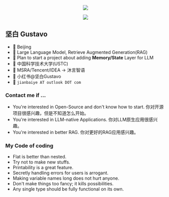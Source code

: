 <p align="center"><img src="https://readme-typing-svg.herokuapp.com?color=%2336BCF7&center=true&vCenter=true&width=600&lines=Make+something+people+want;"></p>
<p align="center"><img src="https://readme-typing-svg.herokuapp.com?color=%2336BCF7&center=true&vCenter=true&width=600&lines=做+点+有+用+的;"></p>

## 坚白 Gustavo 
- 📌 Beijing
- 👀 Large Language Model, Retrieve Augmented Generation(RAG)
- 🏃 Plan to start a project about adding **Memory/State** Layer for LLM
- 🏫 中国科学技术大学(USTC)
- 🏢 MSRA/Tencent/IDEA -> 沐言智语
- 🍠 小红书@坚白Gustavo
- 📧 `jianbaiye AT outlook DOT com`

### Contact me if ...
- You're interested in Open-Source and don't know how to start. 你对开源项目很感兴趣，但是不知道怎么开始。
- You're interested in LLM-native Applications. 你对LLM原生应用很感兴趣。
- You're interested in better RAG. 你对更好的RAG应用感兴趣。
  
### My Code of coding
- Flat is better than nested.
- Try not to make new stuffs.
- Printability is a great feature.
- Secretly handling errors for users is arrogant.
- Making variable names long does not hurt anyone.
- Don't make things too fancy; it kills possibilities.
- Any single type should be fully functional on its own.

